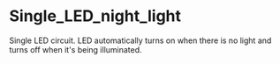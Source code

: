 # Single_LED_night_light
Single LED circuit. LED automatically turns on when there is no light and turns off when it's being illuminated.

